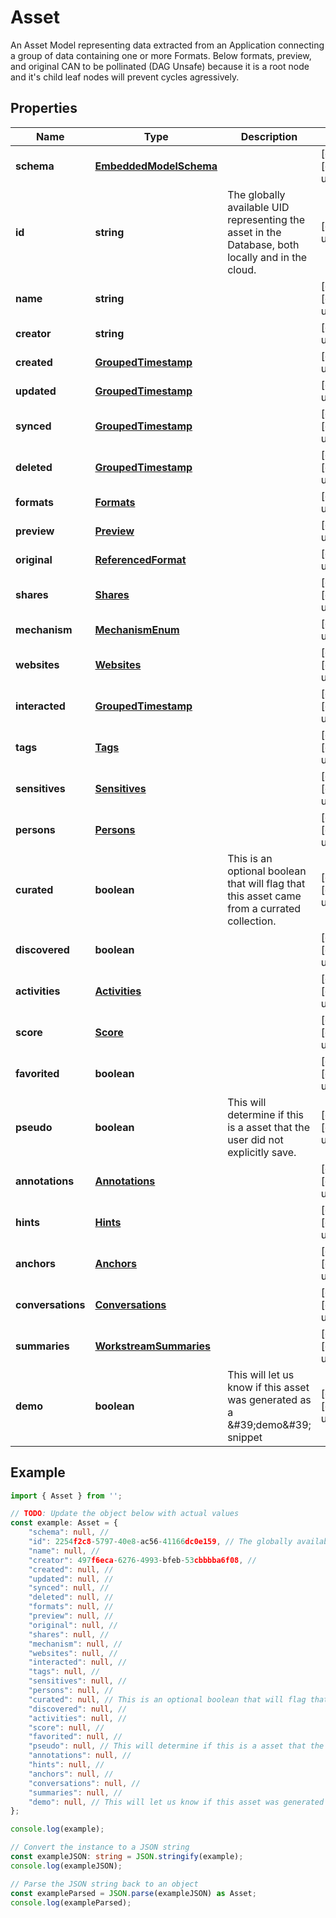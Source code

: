 
# Asset

An Asset Model representing data extracted from an Application connecting a group of data containing one or more Formats.  Below formats, preview, and original CAN to be pollinated (DAG Unsafe) because it is a root node and it\'s child leaf nodes will prevent cycles agressively.

## Properties

Name | Type | Description | Notes
------------ | ------------- | ------------- | -------------
**schema** | [**EmbeddedModelSchema**](EmbeddedModelSchema) |  | [optional] [default to undefined]
**id** | **string** | The globally available UID representing the asset in the Database, both locally and in the cloud. | [default to undefined]
**name** | **string** |  | [optional] [default to undefined]
**creator** | **string** |  | [default to undefined]
**created** | [**GroupedTimestamp**](GroupedTimestamp) |  | [default to undefined]
**updated** | [**GroupedTimestamp**](GroupedTimestamp) |  | [default to undefined]
**synced** | [**GroupedTimestamp**](GroupedTimestamp) |  | [optional] [default to undefined]
**deleted** | [**GroupedTimestamp**](GroupedTimestamp) |  | [optional] [default to undefined]
**formats** | [**Formats**](Formats) |  | [default to undefined]
**preview** | [**Preview**](Preview) |  | [default to undefined]
**original** | [**ReferencedFormat**](ReferencedFormat) |  | [default to undefined]
**shares** | [**Shares**](Shares) |  | [optional] [default to undefined]
**mechanism** | [**MechanismEnum**](MechanismEnum) |  | [default to undefined]
**websites** | [**Websites**](Websites) |  | [optional] [default to undefined]
**interacted** | [**GroupedTimestamp**](GroupedTimestamp) |  | [optional] [default to undefined]
**tags** | [**Tags**](Tags) |  | [optional] [default to undefined]
**sensitives** | [**Sensitives**](Sensitives) |  | [optional] [default to undefined]
**persons** | [**Persons**](Persons) |  | [optional] [default to undefined]
**curated** | **boolean** | This is an optional boolean that will flag that this asset came from a currated collection. | [optional] [default to undefined]
**discovered** | **boolean** |  | [optional] [default to undefined]
**activities** | [**Activities**](Activities) |  | [optional] [default to undefined]
**score** | [**Score**](Score) |  | [optional] [default to undefined]
**favorited** | **boolean** |  | [optional] [default to undefined]
**pseudo** | **boolean** | This will determine if this is a asset that the user did not explicitly save. | [optional] [default to undefined]
**annotations** | [**Annotations**](Annotations) |  | [optional] [default to undefined]
**hints** | [**Hints**](Hints) |  | [optional] [default to undefined]
**anchors** | [**Anchors**](Anchors) |  | [optional] [default to undefined]
**conversations** | [**Conversations**](Conversations) |  | [optional] [default to undefined]
**summaries** | [**WorkstreamSummaries**](WorkstreamSummaries) |  | [optional] [default to undefined]
**demo** | **boolean** | This will let us know if this asset was generated as a \&#39;demo\&#39; snippet | [optional] [default to undefined]

## Example

```typescript
import { Asset } from '';

// TODO: Update the object below with actual values
const example: Asset = {
    "schema": null, // 
    "id": 2254f2c8-5797-40e8-ac56-41166dc0e159, // The globally available UID representing the asset in the Database, both locally and in the cloud.
    "name": null, // 
    "creator": 497f6eca-6276-4993-bfeb-53cbbbba6f08, // 
    "created": null, // 
    "updated": null, // 
    "synced": null, // 
    "deleted": null, // 
    "formats": null, // 
    "preview": null, // 
    "original": null, // 
    "shares": null, // 
    "mechanism": null, // 
    "websites": null, // 
    "interacted": null, // 
    "tags": null, // 
    "sensitives": null, // 
    "persons": null, // 
    "curated": null, // This is an optional boolean that will flag that this asset came from a currated collection.
    "discovered": null, // 
    "activities": null, // 
    "score": null, // 
    "favorited": null, // 
    "pseudo": null, // This will determine if this is a asset that the user did not explicitly save.
    "annotations": null, // 
    "hints": null, // 
    "anchors": null, // 
    "conversations": null, // 
    "summaries": null, // 
    "demo": null, // This will let us know if this asset was generated as a \&#39;demo\&#39; snippet
};

console.log(example);

// Convert the instance to a JSON string
const exampleJSON: string = JSON.stringify(example);
console.log(exampleJSON);

// Parse the JSON string back to an object
const exampleParsed = JSON.parse(exampleJSON) as Asset;
console.log(exampleParsed);
```




